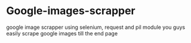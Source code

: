 # Google-images-scrapper
google image scrapper using selenium, request and pil module
you guys easily scrape google images till the end page
